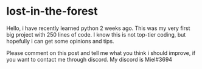 # lost-in-the-forest
Hello, i have recently learned python 2 weeks ago. This was my very first big project with 250 lines of code. I know this is not top-tier coding, but hopefully i can get some opinions and tips.

Please comment on this post and tell me what you think i should improve, if you want to contact me through discord. My discord is Miel#3694
